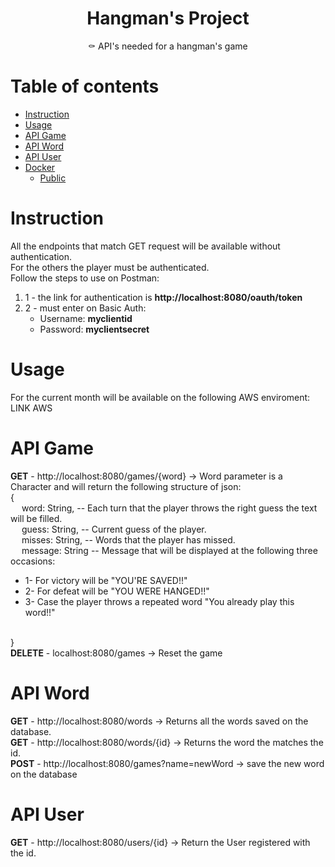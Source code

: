 <h1 align="center">Hangman's Project</h1>

<p align="center">⚰️ API's needed for a hangman's game</p>

Table of contents
=================

<!--ts-->
   * [Instruction](#instruction)
   * [Usage](#usage)
   * [API Game](#api-game)
   * [API Word](#api-word)
   * [API User](#api-user)
   * [Docker](#docker)
     * [Public](#public)
<!--te-->

Instruction
============
<p>
All the endpoints that match GET request will be available without authentication.
<br>For the others the player must be authenticated. 
<br>Follow the steps to use on Postman:
<ol>
    <li>1 - the link for authentication is <strong>http://localhost:8080/oauth/token</strong></li>
    <li>2 - must enter on Basic Auth: 
                                <ul>
                                    <li>Username: <strong>myclientid</strong></li>
                                    <li>Password: <strong>myclientsecret</strong></li>
                                </ul>
    </li>
</ol>
</p>

Usage
============
<p>
For the current month will be available on the following AWS enviroment: LINK AWS
</p>

API Game
============
<p>
<strong>GET</strong> - http://localhost:8080/games/{word} -> Word parameter is a Character and will return the following structure of json:
<br>    {
<br>&emsp;        word: String, -- Each turn that the player throws the right guess the text will be filled. 
<br>&emsp;        guess: String, -- Current guess of the player.
<br>&emsp;        misses: String, -- Words that the player has missed.
<br>&emsp;        message: String -- Message that will be displayed at the following three occasions: 
                            <ul>
                                <li>1- For victory will be "YOU'RE SAVED!!"</li>
                                <li>2- For defeat will be "YOU WERE HANGED!!"</li>
                                <li>3- Case the player throws a repeated word "You already play this word!!"</li>
                            </ul>    
<br>    }
<br><strong>DELETE</strong> - localhost:8080/games -> Reset the game
</p>

API Word
============
<p>
<strong>GET</strong> - http://localhost:8080/words -> Returns all the words saved on the database.
<br><strong>GET</strong> - http://localhost:8080/words/{id} -> Returns the word the matches the id.
<br><strong>POST</strong> - http://localhost:8080/games?name=newWord -> save the new word on the database
</p>

API User
============
<p>
<strong>GET</strong> - http://localhost:8080/users/{id} -> Return the User registered with the id.
</p>